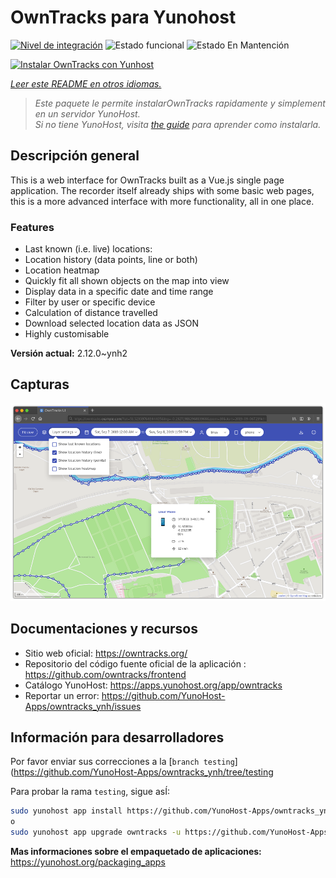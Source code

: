 <!--
Este archivo README esta generado automaticamente<https://github.com/YunoHost/apps/tree/master/tools/readme_generator>
No se debe editar a mano.
-->

# OwnTracks para Yunohost

[![Nivel de integración](https://dash.yunohost.org/integration/owntracks.svg)](https://dash.yunohost.org/appci/app/owntracks) ![Estado funcional](https://ci-apps.yunohost.org/ci/badges/owntracks.status.svg) ![Estado En Mantención](https://ci-apps.yunohost.org/ci/badges/owntracks.maintain.svg)

[![Instalar OwnTracks con Yunhost](https://install-app.yunohost.org/install-with-yunohost.svg)](https://install-app.yunohost.org/?app=owntracks)

*[Leer este README en otros idiomas.](./ALL_README.md)*

> *Este paquete le permite instalarOwnTracks rapidamente y simplement en un servidor YunoHost.*  
> *Si no tiene YunoHost, visita [the guide](https://yunohost.org/install) para aprender como instalarla.*

## Descripción general

This is a web interface for OwnTracks built as a Vue.js single page application. The recorder itself already ships with some basic web pages, this is a more advanced interface with more functionality, all in one place.

### Features

- Last known (i.e. live) locations:
- Location history (data points, line or both)
- Location heatmap
- Quickly fit all shown objects on the map into view
- Display data in a specific date and time range
- Filter by user or specific device
- Calculation of distance travelled
- Download selected location data as JSON
- Highly customisable


**Versión actual:** 2.12.0~ynh2

## Capturas

![Captura de OwnTracks](./doc/screenshots/screenshot.png)

## Documentaciones y recursos

- Sitio web oficial: <https://owntracks.org/>
- Repositorio del código fuente oficial de la aplicación : <https://github.com/owntracks/frontend>
- Catálogo YunoHost: <https://apps.yunohost.org/app/owntracks>
- Reportar un error: <https://github.com/YunoHost-Apps/owntracks_ynh/issues>

## Información para desarrolladores

Por favor enviar sus correcciones a la [`branch testing`](https://github.com/YunoHost-Apps/owntracks_ynh/tree/testing

Para probar la rama `testing`, sigue asÍ:

```bash
sudo yunohost app install https://github.com/YunoHost-Apps/owntracks_ynh/tree/testing --debug
o
sudo yunohost app upgrade owntracks -u https://github.com/YunoHost-Apps/owntracks_ynh/tree/testing --debug
```

**Mas informaciones sobre el empaquetado de aplicaciones:** <https://yunohost.org/packaging_apps>
